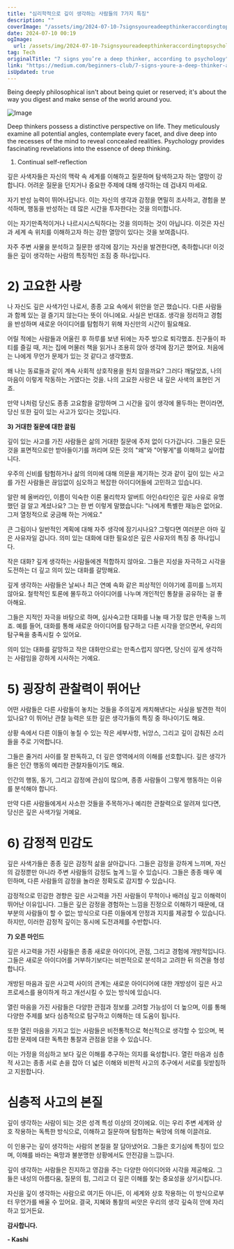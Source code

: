 ```yaml
---
title: "심리학적으로 깊이 생각하는 사람들의 7가지 특징"
description: ""
coverImage: "/assets/img/2024-07-10-7signsyoureadeepthinkeraccordingtopsychology_0.png"
date: 2024-07-10 00:19
ogImage:
  url: /assets/img/2024-07-10-7signsyoureadeepthinkeraccordingtopsychology_0.png
tag: Tech
originalTitle: "7 signs you’re a deep thinker, according to psychology"
link: "https://medium.com/beginners-club/7-signs-youre-a-deep-thinker-according-to-psychology-6ce6c3c09a73"
isUpdated: true
---
```


Being deeply philosophical isn't about being quiet or reserved; it's about the way you digest and make sense of the world around you.

![Image](/assets/img/2024-07-10-7signsyoureadeepthinkeraccordingtopsychology_0.png)

Deep thinkers possess a distinctive perspective on life. They meticulously examine all potential angles, contemplate every facet, and dive deep into the recesses of the mind to reveal concealed realities. Psychology provides fascinating revelations into the essence of deep thinking.

1. Continual self-reflection

<div class="content-ad"></div>

깊은 사색자들은 자신의 맥락 속 세계를 이해하고 질문하며 탐색하고자 하는 열망이 강합니다. 어려운 질문을 던지거나 중요한 주제에 대해 생각하는 데 겁내지 마세요.

자기 반성 능력이 뛰어나답니다. 이는 자신의 생각과 감정을 면밀히 조사하고, 경험을 분석하며, 행동을 반성하는 데 많은 시간을 투자한다는 것을 의미합니다.

이는 자기만족적이거나 나르시시스틱하다는 것을 의미하는 것이 아닙니다. 이것은 자신과 세계 속 위치를 이해하고자 하는 강한 열망이 있다는 것을 보여줍니다.

자주 주변 사물을 분석하고 질문한 생각에 잠기는 자신을 발견한다면, 축하합니다! 이것들은 깊이 생각하는 사람의 특징적인 조짐 중 하나입니다.

<div class="content-ad"></div>

# 2) 고요한 사랑

나 자신도 깊은 사색가인 나로서, 종종 고요 속에서 위안을 얻곤 했습니다. 다른 사람들과 함께 있는 걸 즐기지 않는다는 뜻이 아니에요. 사실은 반대죠. 생각을 정리하고 경험을 반성하며 새로운 아이디어를 탐험하기 위해 자신만의 시간이 필요해요.

어릴 적에는 사람들과 어울린 후 하루를 보낸 뒤에는 자주 방으로 퇴각했죠. 친구들이 파티를 즐길 때, 저는 집에 머물러 책을 읽거나 조용히 앉아 생각에 잠기곤 했어요. 처음에는 나에게 무언가 문제가 있는 것 같다고 생각했죠.

왜 나는 동료들과 같이 계속 사회적 상호작용을 원치 않을까요? 그러다 깨달았죠, 나의 마음이 이렇게 작동하는 거였다는 것을. 나의 고요한 사랑은 내 깊은 사색의 표현인 거죠.

<div class="content-ad"></div>

만약 나처럼 당신도 종종 고요함을 갈망하며 그 시간을 깊이 생각에 몰두하는 편이라면, 당신 또한 깊이 있는 사고가 있다는 것입니다.

**3) 거대한 질문에 대한 끌림**

깊이 있는 사고를 가진 사람들은 삶의 거대한 질문에 주저 없이 다가갑니다. 그들은 모든 것을 표면적으로만 받아들이기를 꺼리며 모든 것의 "왜"와 "어떻게"를 이해하고 싶어합니다.

우주의 신비를 탐험하거나 삶의 의미에 대해 의문을 제기하는 것과 같이 깊이 있는 사고를 가진 사람들은 끊임없이 심오하고 복잡한 아이디어들에 고민하고 있습니다.

<div class="content-ad"></div>

알란 헤 올버라인, 이름이 익숙한 이론 물리학자 알버트 아인슈타인은 깊은 사유로 유명했던 걸 알고 계셨나요? 그는 한 번 이렇게 말했습니다: "나에게 특별한 재능은 없어요. 그저 열정적으로 궁금해 하는 거에요."

큰 그림이나 일반적인 계획에 대해 자주 생각에 잠기시나요? 그렇다면 여러분은 아마 깊은 사유자일 겁니다. 의미 있는 대화에 대한 필요성은 깊은 사유자의 특징 중 하나입니다.

<div class="content-ad"></div>

작은 대화? 깊게 생각하는 사람들에겐 적합하지 않아요. 그들은 지성을 자극하고 시각을 도전하는 더 깊고 의미 있는 대화를 갈망해요.

깊게 생각하는 사람들은 날씨나 최근 연예 속화 같은 피상적인 이야기에 흥미를 느끼지 않아요. 철학적인 토론에 몰두하고 아이디어를 나누며 개인적인 통찰을 공유하는 걸 좋아해요.

그들은 지적인 자극을 바탕으로 하며, 심사숙고한 대화를 나눌 때 가장 많은 만족을 느끼죠. 예를 들어, 대화를 통해 새로운 아이디어를 탐구하고 다른 시각을 얻으면서, 우리의 탐구욕을 충족시킬 수 있어요.

의미 있는 대화를 갈망하고 작은 대화만으로는 만족스럽지 않다면, 당신이 깊게 생각하는 사람임을 강하게 시사하는 거예요.

<div class="content-ad"></div>

# 5) 굉장히 관찰력이 뛰어난

어떤 사람들은 다른 사람들이 놓치는 것들을 주의깊게 캐치해낸다는 사실을 발견한 적이 있나요? 이 뛰어난 관찰 능력은 또한 깊은 생각가들의 특징 중 하나이기도 해요.

상황 속에서 다른 이들이 놓칠 수 있는 작은 세부사항, 뉘앙스, 그리고 깊이 감춰진 소리들을 주로 기억합니다.

그들은 줄거리 사이를 잘 판독하고, 더 깊은 영역에서의 이해를 선호합니다. 깊은 생각가들은 인간 행동의 예리한 관찰자들이기도 해요.

<div class="content-ad"></div>

인간의 행동, 동기, 그리고 감정에 관심이 많으며, 종종 사람들이 그렇게 행동하는 이유를 분석해야 합니다.

만약 다른 사람들에게서 사소한 것들을 주목하거나 예리한 관찰력으로 알려져 있다면, 당신은 깊은 사색가일 거예요.

# 6) 감정적 민감도

깊은 사색가들은 종종 깊은 감정적 삶을 살아갑니다. 그들은 감정을 강하게 느끼며, 자신의 감정뿐만 아니라 주변 사람들의 감정도 높게 느낄 수 있습니다. 그들은 종종 매우 예민하며, 다른 사람들의 감정을 놀라운 정확도로 감지할 수 있습니다.

<div class="content-ad"></div>

감정적으로 민감한 경향은 깊은 사고력을 가진 사람들이 무척이나 배려심 깊고 이해력이 뛰어난 이유입니다. 그들은 깊은 감정을 경험하는 느낌을 진정으로 이해하기 때문에, 대부분의 사람들이 할 수 없는 방식으로 다른 이들에게 안정과 지지를 제공할 수 있습니다. 하지만, 이러한 감정적 깊이는 동시에 도전과제를 수반합니다.

**7) 오픈 마인드**

깊은 사고력을 가진 사람들은 종종 새로운 아이디어, 관점, 그리고 경험에 개방적입니다. 그들은 새로운 아이디어를 거부하기보다는 비판적으로 분석하고 고려한 뒤 의견을 형성합니다.

개방된 마음과 깊은 사고력 사이의 관계는 새로운 아이디어에 대한 개방성이 깊은 사고 프로세스를 용이하게 하고 개선시킬 수 있는 방식에 있습니다.

<div class="content-ad"></div>

열린 마음을 가진 사람들은 다양한 관점과 정보를 고려할 가능성이 더 높으며, 이를 통해 다양한 주제를 보다 심층적으로 탐구하고 이해하는 데 도움이 됩니다.

또한 열린 마음을 가지고 있는 사람들은 비전통적으로 혁신적으로 생각할 수 있으며, 복잡한 문제에 대한 독특한 통찰과 관점을 얻을 수 있습니다.

이는 가정을 의심하고 보다 깊은 이해를 추구하는 의지를 육성합니다. 열린 마음과 심층적 사고는 종종 서로 손을 잡아 더 넓은 이해와 비판적 사고의 추구에서 서로를 뒷받침하고 지원합니다.

# 심층적 사고의 본질

<div class="content-ad"></div>

깊이 생각하는 사람이 되는 것은 성격 특성 이상의 것이에요. 이는 우리 주변 세계와 상호 작용하는 독특한 방식으로, 이해하고 질문하며 탐험하는 욕망에 의해 이끌려요.

이 인용구는 깊이 생각하는 사람의 본질을 잘 담아냈어요. 그들은 호기심에 특징이 있으며, 이해를 바라는 욕망과 불분명한 상황에서도 안전감을 느낍니다.

깊이 생각하는 사람들은 진지하고 영감을 주는 다양한 아이디어와 시각을 제공해요. 그들은 내성의 아름다움, 질문의 힘, 그리고 더 깊은 이해를 찾는 중요성을 상기시킵니다.

자신을 깊이 생각하는 사람으로 여기든 아니든, 이 세계와 상호 작용하는 이 방식으로부터 무언가를 배울 수 있어요. 결국, 지혜와 통찰의 씨앗은 우리의 생각 깊숙히 안에 자리하고 있거든요.

<div class="content-ad"></div>

**감사합니다.**

**- Kashi**
